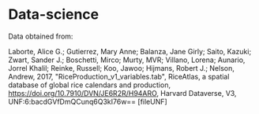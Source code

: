 # Data-science
Data obtained from:

Laborte, Alice G.; Gutierrez, Mary Anne; Balanza, Jane Girly; Saito, Kazuki; Zwart, Sander J.; Boschetti, Mirco; Murty, MVR; Villano, Lorena; Aunario, Jorrel Khalil; Reinke, Russell; Koo, Jawoo; Hijmans, Robert J.; Nelson, Andrew, 2017, "RiceProduction_v1_variables.tab", RiceAtlas, a spatial database of global rice calendars and production, https://doi.org/10.7910/DVN/JE6R2R/H94ARO, Harvard Dataverse, V3, UNF:6:bacdGVfDmQCunq6Q3kI76w== [fileUNF] 
